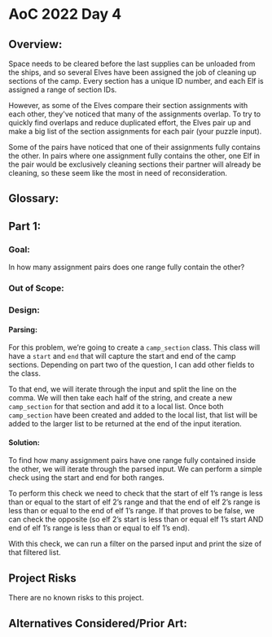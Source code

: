 # AoC 2022 Day 4
## Overview:
Space needs to be cleared before the last supplies can be unloaded from the ships, and so several Elves have been 
assigned the job of cleaning up sections of the camp. Every section has a unique ID number, and each Elf is assigned a 
range of section IDs.

However, as some of the Elves compare their section assignments with each other, they've noticed that many of the 
assignments overlap. To try to quickly find overlaps and reduce duplicated effort, the Elves pair up and make a big 
list of the section assignments for each pair (your puzzle input).

Some of the pairs have noticed that one of their assignments fully contains the other.  In pairs where one assignment 
fully contains the other, one Elf in the pair would be exclusively cleaning sections their partner will already be 
cleaning, so these seem like the most in need of reconsideration.

## Glossary:

## Part 1:
### Goal:
In how many assignment pairs does one range fully contain the other?

### Out of Scope:

### Design:

#### Parsing:
For this problem, we’re going to create a `camp_section` class. This class will have a `start` and `end` that will 
capture the start and end of the camp sections. Depending on part two of the question, I can add other fields to the 
class.

To that end, we will iterate through the input and split the line on the comma. We will then take each half of the 
string, and create a new `camp_section` for that section and add it to a local list. Once both `camp_section` have been 
created and added to the local list, that list will be added to the larger list to be returned at the end of the input 
iteration.

#### Solution:
To find how many assignment pairs have one range fully contained inside the other, we will iterate through the parsed 
input. We can perform a simple check using the start and end for both ranges. 

To perform this check we need to check that the start of elf 1’s range is less than or equal to the start of elf 2’s 
range and that the end of elf 2’s range is less than or equal to the end of elf 1’s range. If that proves to be false, 
we can check the opposite (so elf 2’s start is less than or equal elf 1’s start AND end of elf 1’s range is less than 
or equal to elf 1’s end).   

With this check, we can run a filter on the parsed input and print the size of that filtered list.

## Project Risks
There are no known risks to this project. 

## Alternatives Considered/Prior Art:







